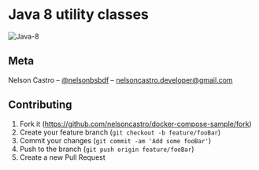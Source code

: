 # Java 8 utility classes

![Java-8](https://user-images.githubusercontent.com/4312368/84963559-1cc42180-b0e0-11ea-8514-f58a37c0bbf1.png)

## Meta

Nelson Castro – [@nelsonbsbdf](https://twitter.com/nelsonbsbdf) – nelsoncastro.developer@gmail.com

## Contributing

1. Fork it (<https://github.com/nelsoncastro/docker-compose-sample/fork>)
2. Create your feature branch (`git checkout -b feature/fooBar`)
3. Commit your changes (`git commit -am 'Add some fooBar'`)
4. Push to the branch (`git push origin feature/fooBar`)
5. Create a new Pull Request

<!-- Markdown link & img dfn's -->
[docker-compose-image]: https://user-images.githubusercontent.com/4312368/84962050-3bc0b480-b0dc-11ea-8c55-bc6c04235f63.png
